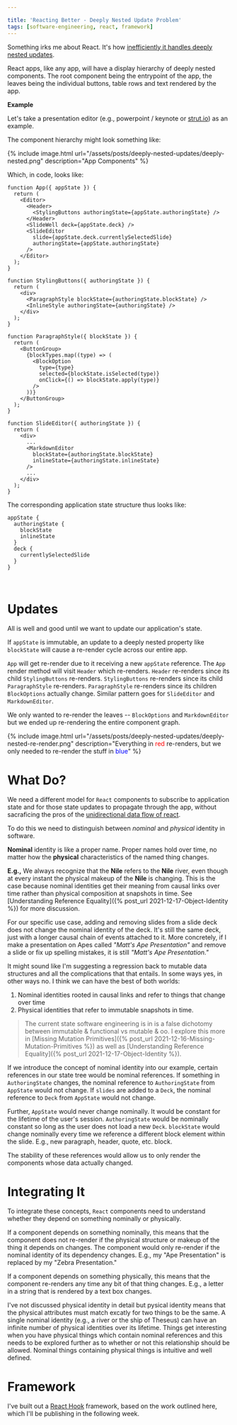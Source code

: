 ```yaml
---

title: 'Reacting Better - Deeply Nested Update Problem'
tags: [software-engineering, react, framework]
---
```


Something irks me about React. It's how [inefficiently it handles deeply nested updates](https://youtu.be/AdNJ3fydeao).<!--truncate-->

React apps, like any app, will have a display hierarchy of deeply nested components. The root component being the entrypoint of the app, the leaves being the individual buttons, table rows and text rendered by the app.

**Example**

Let's take a presentation editor (e.g., powerpoint / keynote or [strut.io](https://strut.io)) as an example.

The component hierarchy might look something like:

{% include image.html url="/assets/posts/deeply-nested-updates/deeply-nested.png" description="App Components" %}

Which, in code, looks like:

```tsx
function App({ appState }) {
  return (
    <Editor>
      <Header>
        <StylingButtons authoringState={appState.authoringState} />
      </Header>
      <SlideWell deck={appState.deck} />
      <SlideEditor
        slide={appState.deck.currentlySelectedSlide}
        authoringState={appState.authoringState}
      />
    </Editor>
  );
}

function StylingButtons({ authoringState }) {
  return (
    <div>
      <ParagraphStyle blockState={authoringState.blockState} />
      <InlineStyle authoringState={authoringState} />
    </div>
  );
}

function ParagraphStyle({ blockState }) {
  return (
    <ButtonGroup>
      {blockTypes.map((type) => (
        <BlockOption
          type={type}
          selected={blockState.isSelected(type)}
          onClick={() => blockState.apply(type)}
        />
      ))}
    </ButtonGroup>
  );
}

function SlideEditor({ authoringState }) {
  return (
    <div>
      ...
      <MarkdownEditor
        blockState={authoringState.blockState}
        inlineState={authoringState.inlineState}
      />
      ...
    </div>
  );
}
```

The corresponding application state structure thus looks like:

```
appState {
  authoringState {
    blockState
    inlineState
  }
  deck {
    currentlySelectedSlide
  }
}
```

<br/>

# Updates

All is well and good until we want to update our application's state.

If `appState` is immutable, an update to a deeply nested property like `blockState` will cause a re-render cycle across our entire app.

`App` will get re-render due to it receiving a new `appState` reference. The `App` render method will visit `Header` which re-renders. `Header` re-renders since its child `StylingButtons` re-renders. `StylingButtons` re-renders since its child `ParagraphStyle` re-renders. `ParagraphStyle` re-renders since its children `BlockOptions` actually change. Similar pattern goes for `SlideEditor` and `MarkdownEditor`.

We only wanted to re-render the leaves -- `BlockOptions` and `MarkdownEditor` but we ended up re-rendering the entire component graph.

{% include image.html url="/assets/posts/deeply-nested-updates/deeply-nested-re-render.png" description="Everything in <font color='red'>red</font> re-renders, but we only needed to re-render the stuff in <font color='blue'>blue</font>" %}

# What Do?

We need a different model for `React` components to subscribe to application state and for those state updates to propagate through the app, without sacraficing the pros of the [unidirectional data flow of react](https://reactjs.org/docs/thinking-in-react.html).

To do this we need to distinguish between _nominal_ and _physical_ identity in software.

**Nominal** identity is like a proper name. Proper names hold over time, no matter how the **physical** characteristics of the named thing changes.

**E.g.,** We always recognize that the **Nile** refers to the **Nile** river, even though at every instant the physical makeup of the **Nile** is changing. This is the case because nominal identities get their meaning from causal links over time rather than physical composition at snapshots in time. See [Understanding Reference Equality]({% post_url 2021-12-17-Object-Identity %}) for more discussion.

For our specific use case, adding and removing slides from a slide deck does not change the nominal identity of the deck. It's still the same deck, just with a longer causal chain of events attached to it. More concretely, if I make a presentation on Apes called _"Matt's Ape Presentation"_ and remove a slide or fix up spelling mistakes, it is still _"Matt's Ape Presentation."_

It might sound like I'm suggesting a regression back to mutable data structures and all the complications that that entails. In some ways yes, in other ways no. I think we can have the best of both worlds:

1. Nominal identities rooted in causal links and refer to things that change over time
2. Physical identities that refer to immutable snapshots in time.

> The current state software engineering is in is a false dichotomy between immutable & functional vs mutable & oo. I explore this more in [Missing Mutation Primitives]({% post_url 2021-12-16-Missing-Mutation-Primitives %}) as well as [Understanding Reference Equality]({% post_url 2021-12-17-Object-Identity %}).

If we introduce the concept of nominal identity into our example, certain references in our state tree would be nominal references. If something in `AuthoringState` changes, the nominal reference to `AuthoringState` from `AppState` would not change. If `slides` are added to a `Deck`, the nominal reference to `Deck` from `AppState` would not change.

Further, `AppState` would never change nominally. It would be constant for the lifetime of the user's session. `AuthoringState` would be nominally constant so long as the user does not load a new `Deck`. `blockState` would change nominally every time we reference a different block element within the slide. E.g., new paragraph, header, quote, etc. block.

The stability of these references would allow us to only render the components whose data actually changed.

# Integrating It

To integrate these concepts, `React` components need to understand whether they depend on something nominally or physically.

If a component depends on something nominally, this means that the component does not re-render if the physical structure or makeup of the thing it depends on changes. The component would only re-render if the nominal identity of its dependency changes. E.g., my "Ape Presentation" is replaced by my "Zebra Presentation."

If a component depends on something physically, this means that the component re-renders any time any bit of that thing changes. E.g., a letter in a string that is rendered by a text box changes.

I've not discussed physical identity in detail but pysical identity means that the physical attributes must match excatly for two things to be the same. A single nominal identity (e.g., a river or the ship of Theseus) can have an infinite number of physical identities over its lifetime. Things get interesting when you have physical things which contain nominal references and this needs to be explored further as to whether or not this relationship should be allowed. Nominal things containing physical things is intuitive and well defined.

# Framework

I've built out a [React Hook](https://reactjs.org/docs/hooks-intro.html) framework, based on the work outlined here, which I'll be publishing in the following week.

<!-- TODO next post -->

